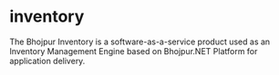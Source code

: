 # inventory
The Bhojpur Inventory is a software-as-a-service product used as an Inventory Management Engine based on Bhojpur.NET Platform for application delivery.
